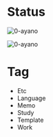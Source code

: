# Status
<p><img align="center" src="https://github-readme-stats.vercel.app/api?username=0-ayano&show_icons=true&locale=en" alt="0-ayano" /></p>
<p><img align="center" src="https://github-readme-streak-stats.herokuapp.com/?user=0-ayano&" alt="0-ayano" /></p>

# Tag
- Etc
- Language
- Memo
- Study
- Template
- Work
